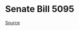 # Senate Bill 5095

[Source](http://lawfilesext.leg.wa.gov/biennium/2023-24/Pdf/Bills/Senate%20Bills/5095.pdf)